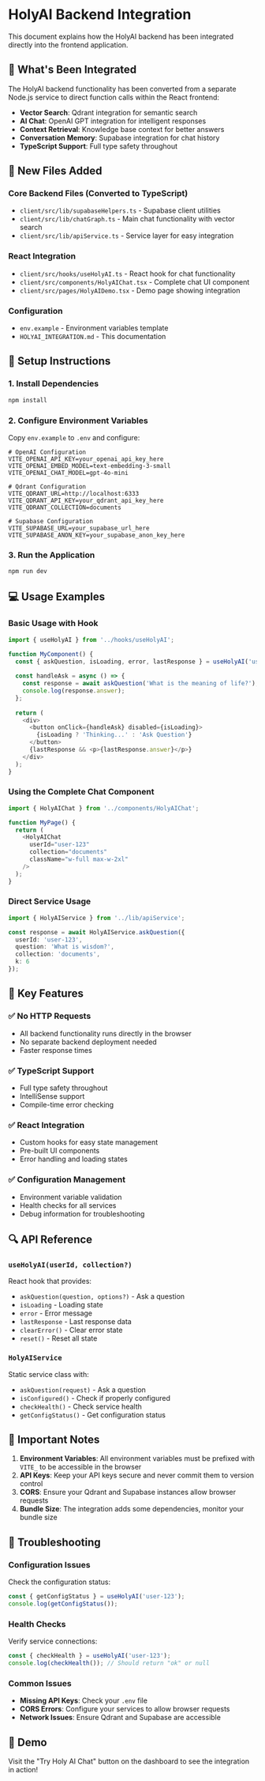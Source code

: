# HolyAI Backend Integration

This document explains how the HolyAI backend has been integrated directly into the frontend application.

## 🚀 **What's Been Integrated**

The HolyAI backend functionality has been converted from a separate Node.js service to direct function calls within the React frontend:

- **Vector Search**: Qdrant integration for semantic search
- **AI Chat**: OpenAI GPT integration for intelligent responses  
- **Context Retrieval**: Knowledge base context for better answers
- **Conversation Memory**: Supabase integration for chat history
- **TypeScript Support**: Full type safety throughout

## 📁 **New Files Added**

### Core Backend Files (Converted to TypeScript)
- `client/src/lib/supabaseHelpers.ts` - Supabase client utilities
- `client/src/lib/chatGraph.ts` - Main chat functionality with vector search
- `client/src/lib/apiService.ts` - Service layer for easy integration

### React Integration
- `client/src/hooks/useHolyAI.ts` - React hook for chat functionality
- `client/src/components/HolyAIChat.tsx` - Complete chat UI component
- `client/src/pages/HolyAIDemo.tsx` - Demo page showing integration

### Configuration
- `env.example` - Environment variables template
- `HOLYAI_INTEGRATION.md` - This documentation

## 🔧 **Setup Instructions**

### 1. Install Dependencies
```bash
npm install
```

### 2. Configure Environment Variables
Copy `env.example` to `.env` and configure:

```env
# OpenAI Configuration
VITE_OPENAI_API_KEY=your_openai_api_key_here
VITE_OPENAI_EMBED_MODEL=text-embedding-3-small
VITE_OPENAI_CHAT_MODEL=gpt-4o-mini

# Qdrant Configuration  
VITE_QDRANT_URL=http://localhost:6333
VITE_QDRANT_API_KEY=your_qdrant_api_key_here
VITE_QDRANT_COLLECTION=documents

# Supabase Configuration
VITE_SUPABASE_URL=your_supabase_url_here
VITE_SUPABASE_ANON_KEY=your_supabase_anon_key_here
```

### 3. Run the Application
```bash
npm run dev
```

## 💻 **Usage Examples**

### Basic Usage with Hook
```typescript
import { useHolyAI } from '../hooks/useHolyAI';

function MyComponent() {
  const { askQuestion, isLoading, error, lastResponse } = useHolyAI('user-123');
  
  const handleAsk = async () => {
    const response = await askQuestion('What is the meaning of life?');
    console.log(response.answer);
  };
  
  return (
    <div>
      <button onClick={handleAsk} disabled={isLoading}>
        {isLoading ? 'Thinking...' : 'Ask Question'}
      </button>
      {lastResponse && <p>{lastResponse.answer}</p>}
    </div>
  );
}
```

### Using the Complete Chat Component
```typescript
import { HolyAIChat } from '../components/HolyAIChat';

function MyPage() {
  return (
    <HolyAIChat 
      userId="user-123" 
      collection="documents"
      className="w-full max-w-2xl"
    />
  );
}
```

### Direct Service Usage
```typescript
import { HolyAIService } from '../lib/apiService';

const response = await HolyAIService.askQuestion({
  userId: 'user-123',
  question: 'What is wisdom?',
  collection: 'documents',
  k: 6
});
```

## 🎯 **Key Features**

### ✅ **No HTTP Requests**
- All backend functionality runs directly in the browser
- No separate backend deployment needed
- Faster response times

### ✅ **TypeScript Support**
- Full type safety throughout
- IntelliSense support
- Compile-time error checking

### ✅ **React Integration**
- Custom hooks for easy state management
- Pre-built UI components
- Error handling and loading states

### ✅ **Configuration Management**
- Environment variable validation
- Health checks for all services
- Debug information for troubleshooting

## 🔍 **API Reference**

### `useHolyAI(userId, collection?)`
React hook that provides:
- `askQuestion(question, options?)` - Ask a question
- `isLoading` - Loading state
- `error` - Error message
- `lastResponse` - Last response data
- `clearError()` - Clear error state
- `reset()` - Reset all state

### `HolyAIService`
Static service class with:
- `askQuestion(request)` - Ask a question
- `isConfigured()` - Check if properly configured
- `checkHealth()` - Check service health
- `getConfigStatus()` - Get configuration status

## 🚨 **Important Notes**

1. **Environment Variables**: All environment variables must be prefixed with `VITE_` to be accessible in the browser
2. **API Keys**: Keep your API keys secure and never commit them to version control
3. **CORS**: Ensure your Qdrant and Supabase instances allow browser requests
4. **Bundle Size**: The integration adds some dependencies, monitor your bundle size

## 🐛 **Troubleshooting**

### Configuration Issues
Check the configuration status:
```typescript
const { getConfigStatus } = useHolyAI('user-123');
console.log(getConfigStatus());
```

### Health Checks
Verify service connections:
```typescript
const { checkHealth } = useHolyAI('user-123');
console.log(checkHealth()); // Should return "ok" or null
```

### Common Issues
- **Missing API Keys**: Check your `.env` file
- **CORS Errors**: Configure your services to allow browser requests
- **Network Issues**: Ensure Qdrant and Supabase are accessible

## 🎉 **Demo**

Visit the "Try Holy AI Chat" button on the dashboard to see the integration in action!
